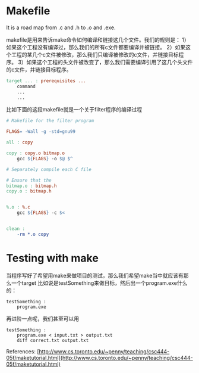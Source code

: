 # Makefile

It is a road map from .c and .h to .o and .exe.


makefile是用来告诉make命令如何编译和链接这几个文件。我们的规则是：
1）如果这个工程没有编译过，那么我们的所有c文件都要编译并被链接。
2）如果这个工程的某几个c文件被修改，那么我们只编译被修改的c文件，并链接目标程序。
3）如果这个工程的头文件被改变了，那么我们需要编译引用了这几个头文件的c文件，并链接目标程序。

```makefile
target ... : prerequisites ...
	command
	...
	...
```
比如下面的这段makefile就是一个关于filter程序的编译过程
```makefile
# Makefile for the filter program

FLAGS= -Wall -g -std=gnu99

all : copy

copy : copy.o bitmap.o
	gcc ${FLAGS} -o $@ $^

# Separately compile each C file

# Ensure that the 
bitmap.o : bitmap.h
copy.o : bitmap.h


%.o : %.c 
	gcc ${FLAGS} -c $<


clean :
	-rm *.o copy

```



# Testing with make

当程序写好了希望用make来做项目的测试，那么我们希望make当中就应该有那么一个target 比如说是testSomething来做目标，然后出一个program.exe什么的：
```
testSomething :
	program.exe
```
再进阶一点呢，我们甚至可以用
```
testSomething :
	program.exe < input.txt > output.txt
	diff correct.txt output.txt
```

References: [http://www.cs.toronto.edu/~penny/teaching/csc444-05f/maketutorial.html](http://www.cs.toronto.edu/~penny/teaching/csc444-05f/maketutorial.html)
